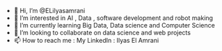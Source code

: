 - 👋 Hi, I’m @ELilyasamrani
- 👀 I’m interested in AI , Data , software development and robot making 
- 🌱 I’m currently learning Big Data, Data science and Computer Science
- 💞️ I’m looking to collaborate on data science and web projects
- 📫 How to reach me : My LinkedIn : Ilyas El Amrani 

<!---
ELilyasamrani/ELilyasamrani is a ✨ special ✨ repository because its `README.md` (this file) appears on your GitHub profile.
You can click the Preview link to take a look at your changes.
--->
